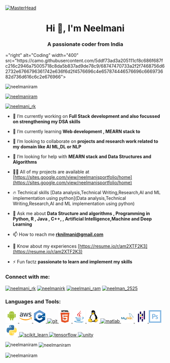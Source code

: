 [![MasterHead](https://camo.githubusercontent.com/a4c584bce1c41271485d28f92aaf9f581b3c88b68ca723b6edfd58b4ba988c2b/68747470733a2f2f63646e2e6472696262626c652e636f6d2f75736572732f313138373833362f73637265656e73686f74732f363533393432392f70726f6772616d65722e676966)](https://neelmaniram.io)
<h1 align="center">Hi 👋, I'm Neelmani</h1>
<h3 align="center">A passionate coder from India</h3>
<img align>="right" alt="Coding" width="400" src="https://camo.githubusercontent.com/5ddf73ad3a205111cf8c686f687fc216c2946a75005718c8da5b837ad9de78c9/68747470733a2f2f7468756d62732e6766796361742e636f6d2f4576696c4e657874446576696c666973682d736d616c6c2e676966">

<p align="left"> <img src="https://komarev.com/ghpvc/?username=neelmaniram&label=Profile%20views&color=0e75b6&style=flat" alt="neelmaniram" /> </p>

<p align="left"> <a href="https://github.com/ryo-ma/github-profile-trophy"><img src="https://github-profile-trophy.vercel.app/?username=neelmaniram" alt="neelmaniram" /></a> </p>

<p align="left"> <a href="https://twitter.com/neelmani_rk" target="blank"><img src="https://img.shields.io/twitter/follow/neelmani_rk?logo=twitter&style=for-the-badge" alt="neelmani_rk" /></a> </p>

- 🔭 I’m currently working on **Full Stack development and also focussed on strengthening my DSA skills**

- 🌱 I’m currently learning **Web development , MEARN stack to**

- 👯 I’m looking to collaborate on **projects and research work related to my domain like AI ML,DL or NLP**

- 🤝 I’m looking for help with **MEARN stack and Data Structures and Algorithms**

- 👨‍💻 All of my projects are available at [https://sites.google.com/view/neelmanisportfolio/home](https://sites.google.com/view/neelmanisportfolio/home)

- 🔥 Technical skills [Data analysis,Technical Writing,Research,AI and ML implementation using python](Data analysis,Technical Writing,Research,AI and ML implementation using python)

- 💬 Ask me about **Data Structure and algorithms , Programming in Python, R , Java , C++, , Artificial Intelligence,Machine and Deep Learning**

- 📫 How to reach me **rknilmani@gmail.com**

- 📄 Know about my experiences [https://resume.io/r/am2XTF2K3](https://resume.io/r/am2XTF2K3)

- ⚡ Fun factz **passionate to learn and implement my skills**

<h3 align="left">Connect with me:</h3>
<p align="left">
<a href="https://twitter.com/neelmani_rk" target="blank"><img align="center" src="https://raw.githubusercontent.com/rahuldkjain/github-profile-readme-generator/master/src/images/icons/Social/twitter.svg" alt="neelmani_rk" height="30" width="40" /></a>
<a href="https://kaggle.com/neelmanirk" target="blank"><img align="center" src="https://raw.githubusercontent.com/rahuldkjain/github-profile-readme-generator/master/src/images/icons/Social/kaggle.svg" alt="neelmanirk" height="30" width="40" /></a>
<a href="https://instagram.com/neelmani_ram" target="blank"><img align="center" src="https://raw.githubusercontent.com/rahuldkjain/github-profile-readme-generator/master/src/images/icons/Social/instagram.svg" alt="neelmani_ram" height="30" width="40" /></a>
<a href="https://www.hackerrank.com/neelman_2525" target="blank"><img align="center" src="https://raw.githubusercontent.com/rahuldkjain/github-profile-readme-generator/master/src/images/icons/Social/hackerrank.svg" alt="neelman_2525" height="30" width="40" /></a>
</p>

<h3 align="left">Languages and Tools:</h3>
<p align="left"> <a href="https://developer.android.com" target="_blank" rel="noreferrer"> <img src="https://raw.githubusercontent.com/devicons/devicon/master/icons/android/android-original-wordmark.svg" alt="android" width="40" height="40"/> </a> <a href="https://aws.amazon.com" target="_blank" rel="noreferrer"> <img src="https://raw.githubusercontent.com/devicons/devicon/master/icons/amazonwebservices/amazonwebservices-original-wordmark.svg" alt="aws" width="40" height="40"/> </a> <a href="https://www.w3schools.com/cpp/" target="_blank" rel="noreferrer"> <img src="https://raw.githubusercontent.com/devicons/devicon/master/icons/cplusplus/cplusplus-original.svg" alt="cplusplus" width="40" height="40"/> </a> <a href="https://git-scm.com/" target="_blank" rel="noreferrer"> <img src="https://www.vectorlogo.zone/logos/git-scm/git-scm-icon.svg" alt="git" width="40" height="40"/> </a> <a href="https://www.w3.org/html/" target="_blank" rel="noreferrer"> <img src="https://raw.githubusercontent.com/devicons/devicon/master/icons/html5/html5-original-wordmark.svg" alt="html5" width="40" height="40"/> </a> <a href="https://www.java.com" target="_blank" rel="noreferrer"> <img src="https://raw.githubusercontent.com/devicons/devicon/master/icons/java/java-original.svg" alt="java" width="40" height="40"/> </a> <a href="https://www.linux.org/" target="_blank" rel="noreferrer"> <img src="https://raw.githubusercontent.com/devicons/devicon/master/icons/linux/linux-original.svg" alt="linux" width="40" height="40"/> </a> <a href="https://www.mathworks.com/" target="_blank" rel="noreferrer"> <img src="https://upload.wikimedia.org/wikipedia/commons/2/21/Matlab_Logo.png" alt="matlab" width="40" height="40"/> </a> <a href="https://www.mysql.com/" target="_blank" rel="noreferrer"> <img src="https://raw.githubusercontent.com/devicons/devicon/master/icons/mysql/mysql-original-wordmark.svg" alt="mysql" width="40" height="40"/> </a> <a href="https://pandas.pydata.org/" target="_blank" rel="noreferrer"> <img src="https://raw.githubusercontent.com/devicons/devicon/2ae2a900d2f041da66e950e4d48052658d850630/icons/pandas/pandas-original.svg" alt="pandas" width="40" height="40"/> </a> <a href="https://www.photoshop.com/en" target="_blank" rel="noreferrer"> <img src="https://raw.githubusercontent.com/devicons/devicon/master/icons/photoshop/photoshop-line.svg" alt="photoshop" width="40" height="40"/> </a> <a href="https://www.python.org" target="_blank" rel="noreferrer"> <img src="https://raw.githubusercontent.com/devicons/devicon/master/icons/python/python-original.svg" alt="python" width="40" height="40"/> </a> <a href="https://scikit-learn.org/" target="_blank" rel="noreferrer"> <img src="https://upload.wikimedia.org/wikipedia/commons/0/05/Scikit_learn_logo_small.svg" alt="scikit_learn" width="40" height="40"/> </a> <a href="https://www.tensorflow.org" target="_blank" rel="noreferrer"> <img src="https://www.vectorlogo.zone/logos/tensorflow/tensorflow-icon.svg" alt="tensorflow" width="40" height="40"/> </a> <a href="https://unity.com/" target="_blank" rel="noreferrer"> <img src="https://www.vectorlogo.zone/logos/unity3d/unity3d-icon.svg" alt="unity" width="40" height="40"/> </a> </p>

<p><img align="left" src="https://github-readme-stats.vercel.app/api/top-langs?username=neelmaniram&show_icons=true&locale=en&layout=compact" alt="neelmaniram" /></p>

<p>&nbsp;<img align="center" src="https://github-readme-stats.vercel.app/api?username=neelmaniram&show_icons=true&locale=en" alt="neelmaniram" /></p>

<p><img align="center" src="https://github-readme-streak-stats.herokuapp.com/?user=neelmaniram&" alt="neelmaniram" /></p>


